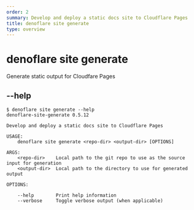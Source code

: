```yaml
---
order: 2
summary: Develop and deploy a static docs site to Cloudflare Pages
title: denoflare site generate
type: overview
---
```


# denoflare site generate
Generate static output for Cloudfare Pages

## --help
```
$ denoflare site generate --help
denoflare-site-generate 0.5.12

Develop and deploy a static docs site to Cloudflare Pages

USAGE:
    denoflare site generate <repo-dir> <output-dir> [OPTIONS]

ARGS:
    <repo-dir>    Local path to the git repo to use as the source input for generation
    <output-dir>  Local path to the directory to use for generated output

OPTIONS:
                  
    --help        Print help information
    --verbose     Toggle verbose output (when applicable)
```
